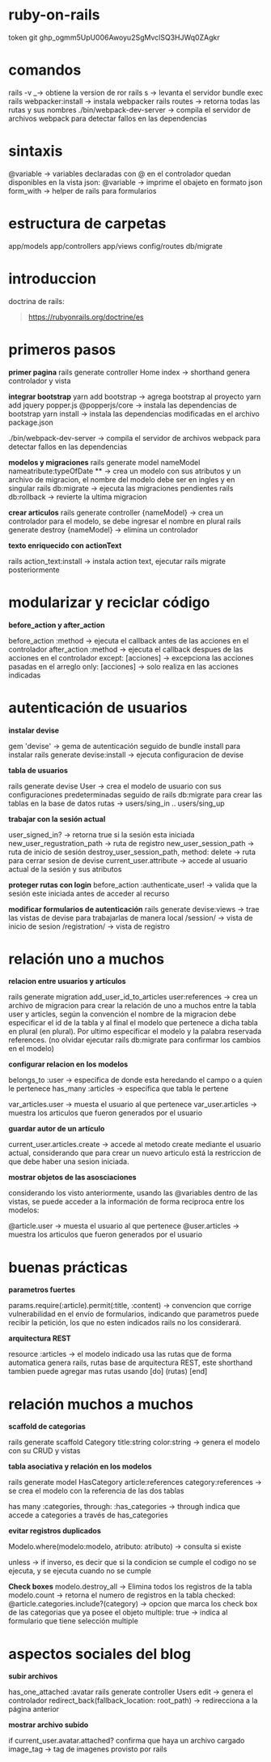 # ruby-on-rails

token git 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

# comandos

rails -v _-> obtiene la version de ror
rails s -> levanta el servidor
bundle exec rails webpacker:install -> instala webpacker
rails routes -> retorna todas las rutas y sus nombres
./bin/webpack-dev-server -> compila el servidor de archivos webpack para detectar fallos en las dependencias

# sintaxis
@variable -> variables declaradas con @ en el controlador quedan disponibles en la vista
json: @variable -> imprime el obajeto en formato json
form_with -> helper de rails para formularios


# estructura de carpetas
app/models
app/controllers
app/views
config/routes
db/migrate


# introduccion

doctrina de rails:
> https://rubyonrails.org/doctrine/es

# primeros pasos

**primer pagina**
rails generate controller Home index -> shorthand genera controlador y vista

**integrar bootstrap**
yarn add bootstrap -> agrega bootstrap al proyecto
yarn add jquery popper.js @popperjs/core -> instala las dependencias de bootstrap
yarn install -> instala las dependencias modificadas en el archivo package.json

./bin/webpack-dev-server -> compila el servidor de archivos webpack para detectar fallos en las dependencias

**modelos y migraciones**
rails generate model nameModel nameatribute:typeOfDate ** -> crea un modelo con sus atributos y un archivo de migracion, el nombre del modelo debe ser en ingles y en singular
rails db:migrate -> ejecuta las migraciones pendientes
rails db:rollback -> revierte la ultima migracion

**crear articulos**
rails generate controller {nameModel} -> crea un controlador para el modelo, se debe ingresar el nombre en plural
rails generate destroy {nameModel} -> elimina un controlador

**texto enriquecido con actionText**

rails action_text:install -> instala action text, ejecutar rails migrate posteriormente

# modularizar y reciclar código

**before_action y after_action**

before_action :method -> ejecuta el callback antes de las acciones en el controlador
after_action :method -> ejecuta el callback despues de las acciones en el controlador
except: [acciones] -> excepciona las acciones pasadas en el arreglo
only: [acciones] -> solo realiza en las acciones indicadas

# autenticación de usuarios

**instalar devise**

gem 'devise' -> gema de autenticación seguido de bundle install para instalar
rails generate devise:install -> ejecuta configuracion de devise

**tabla de usuarios**
 
rails generate devise User -> crea el modelo de usuario con sus configuraciones predeterminadas seguido de rails db:migrate para crear las tablas en la base de datos
rutas -> users/sing_in .. users/sing_up

**trabajar con la sesión actual**

user_signed_in? -> retorna true si la sesión esta iniciada
new_user_regustration_path -> ruta de registro
new_user_session_path -> ruta de inicio de sesión
destroy_user_session_path, method: delete -> ruta para cerrar sesion de devise
current_user.attribute -> accede al usuario actual de la sesión y sus atributos

**proteger rutas con login**
before_action :authenticate_user! -> valida que la sesión este iniciada antes de acceder al recurso

**modificar formularios de autenticación**
rails generate devise:views -> trae las vistas de devise para trabajarlas de manera local
/session/ -> vista de inicio de sesion
/registration/ -> vista de registro

# relación uno a muchos

**relacion entre usuarios y artículos**

rails generate migration add_user_id_to_articles user:references -> crea un archivo de migracion para crear la relación de uno a muchos entre la tabla user y articles, según la convención el nombre de la migracion debe especificar el id de la tabla y al final el modelo que pertenece a dicha tabla en plural (en plural). Por ultimo especificar el modelo y la palabra reservada references. (no olvidar ejecutar rails db:migrate para confirmar los cambios en el modelo)

**configurar relacion en los modelos**

belongs_to :user -> especifica de donde esta heredando el campo o a quien le pertenece
has_many :articles -> especifica que tabla le pertene

var_articles.user -> muesta el usuario al que pertenece
var_user.articles -> muestra los articulos que fueron generados por el usuario

**guardar autor de un artículo**

current_user.articles.create -> accede al metodo create mediante el usuario actual, considerando que para crear un nuevo articulo está la restriccion de que debe haber una sesion iniciada.

**mostrar objetos de las asosciaciones**

considerando los visto anteriormente, usando las @variables dentro de las vistas, se puede acceder a la información de forma reciproca entre los modelos: 

@article.user -> muesta el usuario al que pertenece
@user.articles -> muestra los articulos que fueron generados por el usuario

# buenas prácticas

**parametros fuertes**

params.require(:article).permit(:title, :content) -> convencion que corrige vulnerabilidad en el envío de formularios, indicando que parametros puede recibir la petición, los que no esten indicados rails no los considerará.

**arquitectura REST**

resource :articles -> el modelo indicado usa las rutas que de forma automatica genera rails, rutas base de arquitectura REST, este shorthand tambien puede agregar mas rutas usando [do] (rutas) [end] 

# relación muchos a muchos 

**scaffold de categorias**

rails generate scaffold Category title:string color:string -> genera el modelo con su CRUD y vistas

**tabla asociativa  y relación en los modelos**

rails generate model HasCategory article:references category:references -> se crea el modelo con la referencia de las dos tablas

has many :categories, through: :has_categories -> through indica que accede a categories a través de has_categories

**evitar registros duplicados**

Modelo.where(modelo:modelo, atributo: atributo) -> consulta si existe

unless -> if inverso, es decir que si la condicion se cumple el codigo no se ejecuta, y se ejecuta cuando no se cumple

**Check boxes**
modelo.destroy_all -> Elimina todos los registros de la tabla
modelo.count -> retorna el numero de registros en la tabla
checked: @article.categories.include?(category) -> opcion que marca los check box de las categorias que ya posee el objeto
multiple: true -> indica al formulario que tiene selección multiple 

# aspectos sociales del blog

**subir archivos**

has_one_attached :avatar
rails generate controller Users edit -> genera el controlador 
redirect_back(fallback_location: root_path) -> redirecciona a la página anterior

**mostrar archivo subido**

if current_user.avatar.attached? confirma que haya un archivo cargado
image_tag -> tag de imagenes provisto por rails